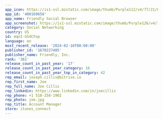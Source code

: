 ```yaml
---
app_icon: https://is1-ssl.mzstatic.com/image/thumb/Purple112/v4/77/21/86/77218616-4c80-8979-98c3-4a94046a6ceb/AppIcon-0-0-1x_U007emarketing-0-10-0-85-220.png/1024x1024bb.png
app_id: '400169658'
app_name: Friendly Social Browser
app_screenshot: https://is1-ssl.mzstatic.com/image/thumb/Purple126/v4/7a/7c/89/7a7c893d-cb3a-6453-45c4-8705960bb3f7/edd2c895-872d-40e4-af52-e5dd3f0dd2b0_screenshot0-iphone65-color.png/1242x2688bb.png
category: Social Networking
country: US
id: mqnI-GSdCFop
language: en
most_recent_release: '2024-02-16T00:00:00'
publisher_id: '1670227485'
publisher_name: Friendly, Inc.
rank: '361'
release_count_in_past_year: '17'
release_count_in_past_year_category: 16
release_count_in_past_year_top_in_category: 42
rep_email: joseph.cillis@bitrise.io
rep_first_name: Joe
rep_full_name: Joe Cillis
rep_linkedin: https://www.linkedin.com/in/joecillis
rep_phone: +1 518-258-1902
rep_photo: joe.jpg
rep_title: Account Manager
store: itunes_connect
---
```


